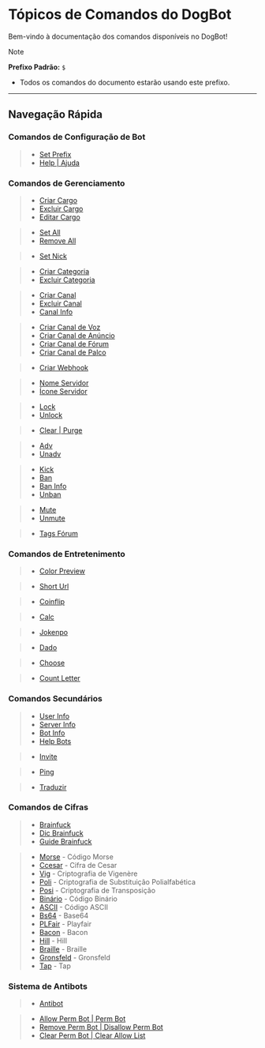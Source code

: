# Tópicos de Comandos do DogBot

Bem-vindo à documentação dos comandos disponíveis no DogBot!

> [!NOTE]
> **Prefixo Padrão:** `$`
> * Todos os comandos do documento estarão usando este prefixo.

---

## Navegação Rápida

### Comandos de Configuração de Bot
> * [Set Prefix](setprefix.md)
> * [Help | Ajuda](help.md)

### Comandos de Gerenciamento
> * [Criar Cargo](criarcargo.md)
> * [Excluir Cargo](excluircargo.md)
> * [Editar Cargo](editarcargo.md)

> * [Set All](setall.md)
> * [Remove All](removeall.md)

> * [Set Nick](setnick.md)

> * [Criar Categoria](criarcategoria.md)
> * [Excluir Categoria](excluircategoria.md)

> * [Criar Canal](criarcanal.md)
> * [Excluir Canal](excluircanal.md)
> * [Canal Info](canalinfo.md)

> * [Criar Canal de Voz](criarcanalvoz.md)
> * [Criar Canal de Anúncio](criarcanalanuncio.md)
> * [Criar Canal de Fórum](criarcanalforum.md)
> * [Criar Canal de Palco](criarcanalpalco.md)

> * [Criar Webhook](criarwebhook.md)

> * [Nome Servidor](nomeservidor.md)
> * [Ícone Servidor](iconeservidor.md)

> * [Lock](lock.md)
> * [Unlock](unlock.md)

> * [Clear | Purge](clear.md)

> * [Adv](adv.md)
> * [Unadv](unadv.md)

> * [Kick](kick.md)
> * [Ban](ban.md)
> * [Ban Info](baninfo.md)
> * [Unban](unban.md)

> * [Mute](mute.md)
> * [Unmute](unmute.md)

> * [Tags Fórum](tagsforum.md)

### Comandos de Entretenimento
> * [Color Preview](colorpreview.md)

> * [Short Url](shorturl.md)

> * [Coinflip](coinflip.md)

> * [Calc](calc.md)

> * [Jokenpo](jokenpo.md)

> * [Dado](dado.md)

> * [Choose](choose.md)

> * [Count Letter](countletter.md)

### Comandos Secundários
> * [User Info](userinfo.md)
> * [Server Info](serverinfo.md)
> * [Bot Info](botinfo.md)
> * [Help Bots](helpbots.md)

> * [Invite](invite.md)

> * [Ping](ping.md)

> * [Traduzir](traduzir.md)

### Comandos de Cifras
> * [Brainfuck](brainfuck.md)
> * [Dic Brainfuck](dicbrainfuck.md)
> * [Guide Brainfuck](guidebrainfuck.md)

> * [Morse](morse.md) - Código Morse
> * [Ccesar](ccesar.md) - Cifra de Cesar
> * [Vig](vig.md) - Criptografia de Vigenère
> * [Poli](poli.md) - Criptografia de Substituição Polialfabética
> * [Posi](posi.md) - Criptografia de Transposição
> * [Binário](binario.md) - Código Binário
> * [ASCII](ascii.md) - Código ASCII
> * [Bs64](bs64.md) - Base64
> * [PLFair](plfair.md) - Playfair
> * [Bacon](bacon.md) - Bacon
> * [Hill](hill.md) - Hill
> * [Braille](braille.md) - Braille
> * [Gronsfeld](gronsfeld.md) - Gronsfeld
> * [Tap](tap.md) - Tap

### Sistema de Antibots
> * [Antibot](antibot.md)

> * [Allow Perm Bot | Perm Bot](allowpermbot.md)
> * [Remove Perm Bot | Disallow Perm Bot](removepermbot.md)
> * [Clear Perm Bot | Clear Allow List](clearpermbot.md)